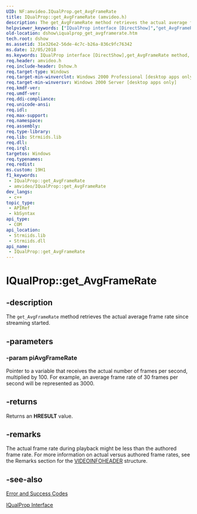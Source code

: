 ```yaml
---
UID: NF:amvideo.IQualProp.get_AvgFrameRate
title: IQualProp::get_AvgFrameRate (amvideo.h)
description: The get_AvgFrameRate method retrieves the actual average frame rate since streaming started.
helpviewer_keywords: ["IQualProp interface [DirectShow]","get_AvgFrameRate method","IQualProp.get_AvgFrameRate","IQualProp::get_AvgFrameRate","IQualPropget_AvgFrameRate","amvideo/IQualProp::get_AvgFrameRate","dshow.iqualprop_get_avgframerate","get_AvgFrameRate","get_AvgFrameRate method [DirectShow]","get_AvgFrameRate method [DirectShow]","IQualProp interface"]
old-location: dshow\iqualprop_get_avgframerate.htm
tech.root: dshow
ms.assetid: 31e326e2-56de-4c7c-b26a-836c9fc76342
ms.date: 12/05/2018
ms.keywords: IQualProp interface [DirectShow],get_AvgFrameRate method, IQualProp.get_AvgFrameRate, IQualProp::get_AvgFrameRate, IQualPropget_AvgFrameRate, amvideo/IQualProp::get_AvgFrameRate, dshow.iqualprop_get_avgframerate, get_AvgFrameRate, get_AvgFrameRate method [DirectShow], get_AvgFrameRate method [DirectShow],IQualProp interface
req.header: amvideo.h
req.include-header: Dshow.h
req.target-type: Windows
req.target-min-winverclnt: Windows 2000 Professional [desktop apps only]
req.target-min-winversvr: Windows 2000 Server [desktop apps only]
req.kmdf-ver: 
req.umdf-ver: 
req.ddi-compliance: 
req.unicode-ansi: 
req.idl: 
req.max-support: 
req.namespace: 
req.assembly: 
req.type-library: 
req.lib: Strmiids.lib
req.dll: 
req.irql: 
targetos: Windows
req.typenames: 
req.redist: 
ms.custom: 19H1
f1_keywords:
 - IQualProp::get_AvgFrameRate
 - amvideo/IQualProp::get_AvgFrameRate
dev_langs:
 - c++
topic_type:
 - APIRef
 - kbSyntax
api_type:
 - COM
api_location:
 - Strmiids.lib
 - Strmiids.dll
api_name:
 - IQualProp::get_AvgFrameRate
---
```


# IQualProp::get_AvgFrameRate


## -description

The <code>get_AvgFrameRate</code> method retrieves the actual average frame rate since streaming started.

## -parameters

### -param piAvgFrameRate

Pointer to a variable that receives the actual number of frames per second, multiplied by 100. For example, an average frame rate of 30 frames per second will be represented as 3000.

## -returns

Returns an <b>HRESULT</b> value.

## -remarks

The actual frame rate during playback might be less than the authored frame rate. For more information on actual versus authored frame rates, see the Remarks section for the <a href="/previous-versions/windows/desktop/api/amvideo/ns-amvideo-videoinfoheader">VIDEOINFOHEADER</a> structure.

## -see-also

<a href="/windows/desktop/DirectShow/error-and-success-codes">Error and Success Codes</a>



<a href="/windows/desktop/api/amvideo/nn-amvideo-iqualprop">IQualProp Interface</a>

